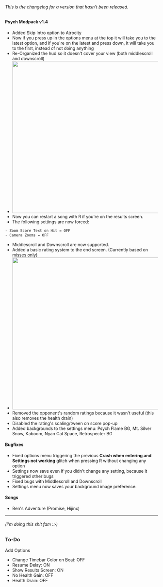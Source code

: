 ###### This is the changelog for a version that hasn't been released.
#### Psych Modpack v1.4

- Added Skip Intro option to Atrocity
- Now if you press up in the options menu at the top it will take you to the latest option, and if you're on the
  latest and press down, it will take you to the first, instead of not doing anything
- Re-Organized the hud so it doesn't cover your view (both middlescroll and downscroll)
- <img src="https://user-images.githubusercontent.com/81195994/161444309-afd3717c-9868-45c2-8e31-aaa09926639b.png" width = "500">
- Now you can restart a song with R if you're on the results screen.
- The following settings are now forced: 
```haxe
- Zoom Score Text on Hit = OFF
- Camera Zooms = OFF
```
- Middlescroll and Downscroll are now supported.
- Added a basic rating system to the end screen. (Currently based on misses only)
- <img src="https://user-images.githubusercontent.com/81195994/161405603-a26eaf86-755c-47a9-bef1-3dad3cca5e2a.png" width = "500">
- Removed the opponent's random ratings because it wasn't useful (this also removes the health drain)
- Disabled the rating's scaling/tween on score pop-up
- Added backgrounds to the settings menu: Psych Flame BG, Mt. Silver Snow, Kaboom, Nyan Cat Space, Retrospecter BG


#### Bugfixes
- Fixed options menu triggering the previous **Crash when entering and Settings not working** glitch when pressing R without changing any option
- Settings now save even if you didn't change any setting, because it triggered other bugs
- Fixed bugs with Middlescroll and Downscroll
- Settings menu now saves your background image preference.


#### Songs
- Ben's Adventure (Promise, Hijinx)

___
###### (i'm doing this shit fam :>)
### To-Do
Add Options
- Change Timebar Color on Beat: OFF
- Resume Delay: ON
- Show Results Screen: ON
- No Health Gain: OFF
- Health Drain: OFF
